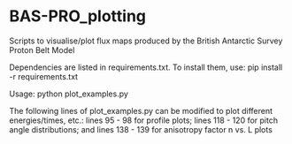 # BAS-PRO_plotting
Scripts to visualise/plot flux maps produced by the British Antarctic Survey Proton Belt Model

Dependencies are listed in requirements.txt. To install them, use: pip install -r requirements.txt

Usage: python plot_examples.py


The following lines of plot_examples.py can be modified to plot different energies/times, etc.: lines 95 - 98 for profile plots; lines 118 - 120 for pitch angle distributions; and lines 138 - 139 for anisotropy factor n vs. L plots
